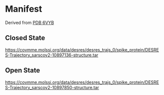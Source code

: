# Manifest

Derived from [PDB 6VYB](https://www.rcsb.org/structure/6VYB)

## Closed State

https://covmme.molssi.org/data/desres/desres_trajs_0/spike_protein/DESRES-Trajectory_sarscov2-10897136-structure.tar

## Open State

https://covmme.molssi.org/data/desres/desres_trajs_0/spike_protein/DESRES-Trajectory_sarscov2-10897850-structure.tar

